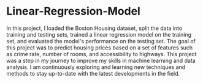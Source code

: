 # Linear-Regression-Model
In this project, I loaded the Boston Housing dataset, split the data into training and testing sets, trained a linear regression model on the training set, and evaluated the model's performance on the testing set. The goal of this project was to predict housing prices based on a set of features such as crime rate, number of rooms, and accessibility to highways.
This project was a step in my journey to improve my skills in machine learning and data analysis. I am continuously exploring and learning new techniques and methods to stay up-to-date with the latest developments in the field.
